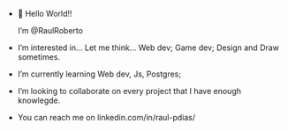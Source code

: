 - 👋 Hello World!!

     I’m @RaulRoberto
     
-  I’m interested in... Let me think...
    Web dev;
    Game dev;
    Design and Draw sometimes.
    
-  I’m currently learning Web dev, Js, Postgres;

-  I’m looking to collaborate on every project that I have enough knowlegde.

-  You can reach me on linkedin.com/in/raul-pdias/
